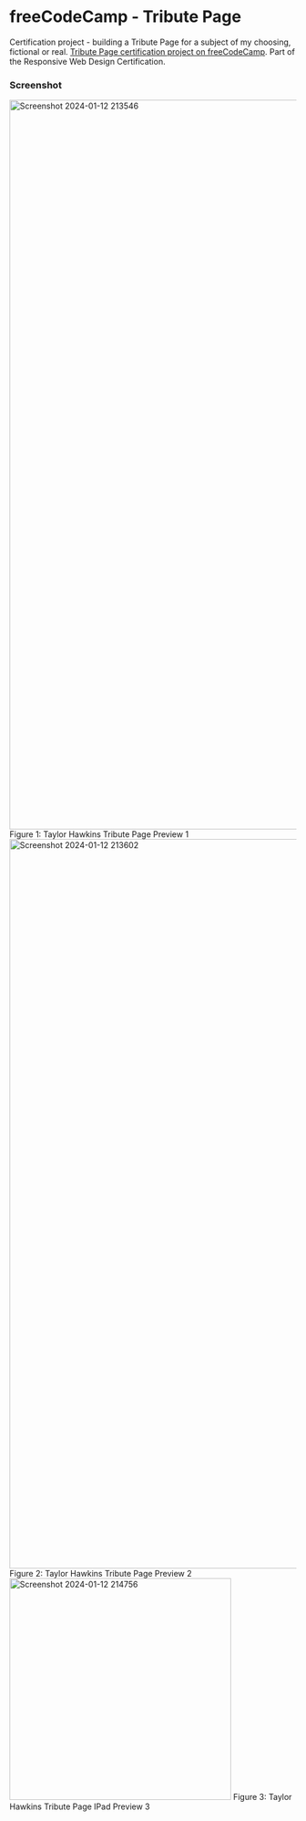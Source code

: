 # freeCodeCamp - Tribute Page

Certification project - building a Tribute Page for a subject of my choosing, fictional or real.
[Tribute Page certification project on freeCodeCamp](https://www.freecodecamp.org/learn/2022/responsive-web-design/build-a-tribute-page-project/build-a-tribute-page). Part of the Responsive Web Design Certification.

### Screenshot

<img width="1280" alt="Screenshot 2024-01-12 213546" src="https://github.com/gab-holik/freeCodeCamp---Tribute-Page/assets/97192580/8de005a3-4d3a-41c1-9a47-afe4d661bb8c">
Figure 1: Taylor Hawkins Tribute Page Preview 1

<img width="1280" alt="Screenshot 2024-01-12 213602" src="https://github.com/gab-holik/freeCodeCamp---Tribute-Page/assets/97192580/b9464b59-36a5-46f6-a16b-3ce788160613">
Figure 2: Taylor Hawkins Tribute Page Preview 2



<img width="389" alt="Screenshot 2024-01-12 214756" src="https://github.com/gab-holik/freeCodeCamp---Tribute-Page/assets/97192580/2af54620-efba-4658-8798-40376162f84d">
Figure 3: Taylor Hawkins Tribute Page IPad Preview 3



